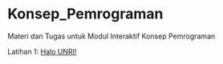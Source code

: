 # Konsep_Pemrograman
Materi dan Tugas untuk Modul Interaktif Konsep Pemrograman

Latihan 1: [Halo UNRI!](https://github.com/Jurusan-Ilmu-Komputer-Universitas-Riau/Konsep_Pemrograman/tree/main/latihan/latihan1)
